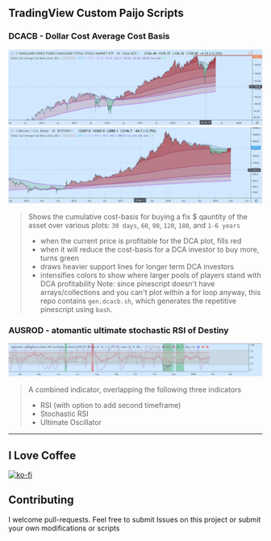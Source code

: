 ## TradingView Custom Paijo Scripts

### DCACB - Dollar Cost Average Cost Basis
![Alt text](img/dcacb_vti.png)
![Alt text](img/dcacb_btcusd.png)
> Shows the cumulative cost-basis for buying a fix $ qauntity of the asset over various plots: `30 days`, `60`, `90`, `120`, `180`, and `1-6 years` 
>    - when the current price is profitable for the DCA plot, fills red
>    - when it will reduce the cost-basis for a DCA investor to buy more, turns green
>    - draws heavier support lines for longer term DCA investors
>    - intensifies colors to show where larger pools of players stand with DCA profitability
Note: since pinescript doesn't have arrays/collections and you can't plot within a for loop anyway, this repo contains `gen.dcacb.sh`, which generates the repetitive pinescript using `bash`.

### AUSROD - atomantic ultimate stochastic RSI of Destiny
![Alt text](img/ausrod.png)
> A combined indicator, overlapping the following three indicators
>    - RSI (with option to add second timeframe)
>    - Stochastic RSI
>    - Ultimate Oscillator

---

## I Love Coffee

[![ko-fi](https://www.ko-fi.com/img/githubbutton_sm.svg)](https://ko-fi.com/awanisius)

## Contributing
I welcome pull-requests. Feel free to submit Issues on this project or submit your own modifications or scripts